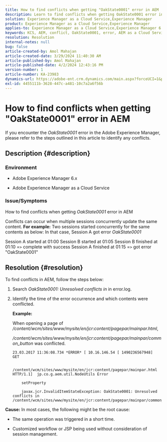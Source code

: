 ```yaml
---
title: How to find conflicts when getting "OakState0001" error in AEM
description: Learn to find conflicts when getting OakState0001 error in Adobe Experience Manager.
solution: Experience Manager as a Cloud Service,Experience Manager
product: Experience Manager as a Cloud Service,Experience Manager
applies-to: Experience Manager as a Cloud Service,Experience Manager 6.5
keywords: KCS, AEM, conflict, OakState0001, error, AEM as a Cloud Service
resolution: Resolution
internal-notes: null
bug: false
article-created-by: Amol Mahajan
article-created-date: 3/29/2024 11:40:30 AM
article-published-by: Amol Mahajan
article-published-date: 4/2/2024 12:43:16 PM
version-number: 1
article-number: KA-23983
dynamics-url: https://adobe-ent.crm.dynamics.com/main.aspx?forceUCI=1&pagetype=entityrecord&etn=knowledgearticle&id=081f9921-c1ed-ee11-a203-6045bd045872
exl-id: 4455111b-3628-447c-a481-10c7a2a6f56b
---
```

# How to find conflicts when getting "OakState0001" error in AEM


If you encounter the *OakState0001* error in the Adobe Experience Manager, please refer to the steps outlined in this article to identify any conflicts.

## Description {#description}


### <b>Environment</b>

- Adobe Experience Manager 6.x


- Adobe Experience Manager as a Cloud Service




### <b>Issue/Symptoms</b>

How to find conflicts when getting *OakState0001* error in AEM

Conflicts can occur when multiple sessions concurrently update the same content.
<b>For example:</b>
Two sessions started concurrently for the same contents as below:
 In that case, Session A got error *OakState0001*

Session A started at 01:00
 Session B started at 01:05
 Session B finished at 01:10 =`>`  complete with success
 Session A finished at 01:15 =`>`  got error "OakState0001"


## Resolution {#resolution}


To find conflicts in AEM, follow the steps below:

1. Search *OakState0001: Unresolved conflicts in* in error.log.


2. Identify the time of the error occurrence and which contents were conflicted.

    <b>Example:</b>

    

    When opening a page of */content/wcm/sites/www/mysite/en/jcr:content/pagepar/mainpar.html*,

    

    */content/wcm/sites/www/mysite/en/jcr:content/pagepar/mainpar/common_button* was conflicted.


    ```
    23.03.2017 11:36:08.734 *ERROR* [ 10.16.146.54 [ 1490236567948]  GET
    
        /content/wcm/sites/www/mysite/en/jcr:content/pagepar/mainpar.html HTTP/1.1]  jp.co.g.aem.util.NodeUtils Error
    
        setProperty
    
        javax.jcr.InvalidItemStateException: OakState0001: Unresolved conflicts in /content/wcm/sites/www/mysite/en/jcr:content/pagepar/mainpar/common_button
    ```



<b>Cause:</b>
In most cases, the following might be the root cause:

- The same operation was triggered in a short time.


- Customized workflow or JSP being used without consideration of session management.
